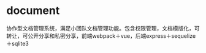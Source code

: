 # document
协作型文档管理系统，满足小团队文档管理功能。包含权限管理，文档模版化，可转让，可公开分享和私密分享，前端webpack＋vue，后端express＋sequelize＋sqlite3
